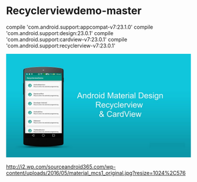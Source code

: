 # Recyclerviewdemo-master

compile 'com.android.support:appcompat-v7:23.1.0'
compile 'com.android.support:design:23.0.1'
compile 'com.android.support:cardview-v7:23.0.1'
compile 'com.android.support:recyclerview-v7:23.0.1'

<img src=material_mcs1_original.jpg/>

http://i2.wp.com/sourceandroid365.com/wp-content/uploads/2016/05/material_mcs1_original.jpg?resize=1024%2C576



